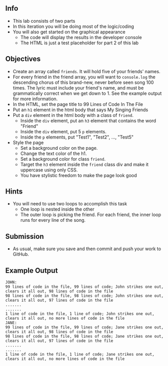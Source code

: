 <h2>Info</h2>
<ul>
<li>This lab consists of two parts</li>
<li>In this iteration you will be doing most of the logic/coding</li>
<li>You will also get started on the graphical appearance
<ul>
<li>The code will display the results in the developer console</li>
<li>The HTML is just a test placeholder for part 2 of this lab</li>
</ul></li>
</ul>
<h2>Objectives</h2>
<ul>
<li>Create an array called <code>friends</code>. It will hold five of your friends' names.</li>
<li>For every friend in the friend array, you will want to <code>console.log</code> the descending chorus of this brand-new, never before seen song 100 times. The lyric must include your friend's name, and must be grammatically correct when we get down to 1. See the example output for more information.</li>
<li>In the HTML, set the page title to 99 Lines of Code In The File</li>
<li>Put an <code>h1</code> element in the html body that says My Singing Friends</li>
<li>Put a <code>div</code> element in the html body with a class of <code>friend</code>.
<ul>
<li>Inside the <code>div</code> element, put an <code>h3</code> element that contains the word "Friend"</li>
<li>Inside the <code>div</code> element, put 5 <code>p</code> elements.</li>
<li>Inside the <code>p</code> elements, put "Test1", "Test2", ..., "Test5"</li>
</ul></li>
<li>Style the page
<ul>
<li>Set a background color on the page.</li>
<li>Change the text color of the h1.</li>
<li>Set a background color for class <code>friend</code>.</li>
<li>Target the <code>h3</code> element inside the <code>friend</code> class div and make it uppercase using only CSS.</li>
<li>You have stylistic freedom to make the page look good</li>
</ul></li>
</ul>
<h2>Hints</h2>
<ul>
<li>You will need to use two loops to accomplish this task
<ul>
<li>One loop is nested inside the other</li>
<li>The outer loop is picking the friend. For each friend, the inner loop runs for every line of the song.</li>
</ul></li>
</ul>
<h2>Submission</h2>
<ul>
<li>As usual, make sure you save and then commit and push your work to GitHub.</li>
</ul>
<h2>Example Output</h2>
<pre><code class="language-markdown">JOHN:
99 lines of code in the file, 99 lines of code; John strikes one out, clears it all out, 98 lines of code in the file
98 lines of code in the file, 98 lines of code; John strikes one out, clears it all out, 97 lines of code in the file
.......
.......
1 line of code in the file, 1 line of code; John strikes one out, clears it all out, no more lines of code in the file
JANE:
99 lines of code in the file, 99 lines of code; Jane strikes one out, clears it all out, 98 lines of code in the file
98 lines of code in the file, 98 lines of code; Jane strikes one out, clears it all out, 97 lines of code in the file
.......
.......
1 line of code in the file, 1 line of code; Jane strikes one out, clears it all out, no more lines of code in the file
</code></pre>